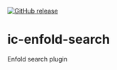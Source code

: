 [![GitHub release](https://img.shields.io/github/release/InCuca/ic-enfold-search.svg)](https://GitHub.com/InCuca/ic-enfold-search/releases/)

# ic-enfold-search
Enfold search plugin
